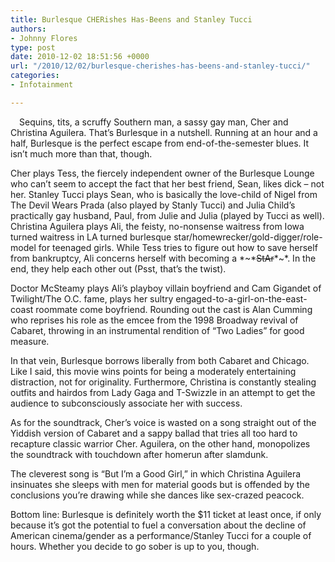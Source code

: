 ```yaml
---
title: Burlesque CHERishes Has-Beens and Stanley Tucci
authors:
- Johnny Flores
type: post
date: 2010-12-02 18:51:56 +0000
url: "/2010/12/02/burlesque-cherishes-has-beens-and-stanley-tucci/"
categories:
- Infotainment

---
```

[<img class="alignleft size-full wp-image-512" style="margin: 7px;" title="flores in burlesque" src="https://i0.wp.com/www.reedquest.org/wp-content/uploads/2010/12/flores-in-burlesque.jpg?resize=202%2C151" alt="" data-recalc-dims="1" />][1]Sequins, tits, a scruffy Southern man, a sassy gay man, Cher and Christina Aguilera. That’s Burlesque in a nutshell. Running at an hour and a half, Burlesque is the perfect escape from end-of-the-semester blues. It isn’t much more than that, though.

Cher plays Tess, the fiercely independent owner of the Burlesque Lounge who can’t seem to accept the fact that her best friend, Sean, likes dick – not her. Stanley Tucci plays Sean, who is basically the love-child of Nigel from The Devil Wears Prada (also played by Stanly Tucci) and Julia Child’s practically gay husband, Paul, from Julie and Julia (played by Tucci as well). Christina Aguilera plays Ali, the feisty, no-nonsense waitress from Iowa turned waitress in LA turned burlesque star/homewrecker/gold-digger/role-model for teenaged girls. While Tess tries to figure out how to save herself from bankruptcy, Ali concerns herself with becoming a \*~\*~~StAr~~\*~\*. In the end, they help each other out (Psst, that’s the twist).

Doctor McSteamy plays Ali’s playboy villain boyfriend and Cam Gigandet of Twilight/The O.C. fame, plays her sultry engaged-to-a-girl-on-the-east-coast roommate come boyfriend. Rounding out the cast is Alan Cumming who reprises his role as the emcee from the 1998 Broadway revival of Cabaret, throwing in an instrumental rendition of “Two Ladies” for good measure.

In that vein, Burlesque borrows liberally from both Cabaret and Chicago. Like I said, this movie wins points for being a moderately entertaining distraction, not for originality. Furthermore, Christina is constantly stealing outfits and hairdos from Lady Gaga and T-Swizzle in an attempt to get the audience to subconsciously associate her with success.

As for the soundtrack, Cher’s voice is wasted on a song straight out of the Yiddish version of Cabaret and a sappy ballad that tries all too hard to recapture classic warrior Cher. Aguilera, on the other hand, monopolizes the soundtrack with touchdown after homerun after slamdunk.

The cleverest song is “But I’m a Good Girl,” in which Christina Aguilera insinuates she sleeps with men for material goods but is offended by the conclusions you’re drawing while she dances like sex-crazed peacock.

Bottom line: Burlesque is definitely worth the $11 ticket at least once, if only because it’s got the potential to fuel a conversation about the decline of American cinema/gender as a performance/Stanley Tucci for a couple of hours. Whether you decide to go sober is up to you, though.

 [1]: https://i0.wp.com/www.reedquest.org/wp-content/uploads/2010/12/flores-in-burlesque.jpg
